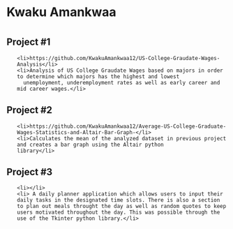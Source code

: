 <h1>Kwaku Amankwaa<h1>
  
  <h2>Project #1</h2>
  
  <ul>
    
    <li>https://github.com/KwakuAmankwaa12/US-College-Graudate-Wages-Analysis</li>
    <li>Analysis of US College Graudate Wages based on majors in order to determine which majors has the highest and lowest
      unemployment, underemployment rates as well as early career and mid career wages.</li>
   
  </ul>
  
  
  
  
  <h2>Project #2</h2>
  
  <ul>
    
    <li>https://github.com/KwakuAmankwaa12/Average-US-College-Graduate-Wages-Statistics-and-Altair-Bar-Graph-</li>
    <li>Calculates the mean of the analyzed dataset in previous project and creates a bar graph using the Altair python         library</li>
    
  </ul>
  
  
  
  
  <h2>Project #3</h2>
  
  <ul>
    
    <li></li>
    <li> A daily planner application which allows users to input their daily tasks in the designated time slots. There is also a section to plan out meals throught the day as well as random quotes to keep users motivated throughout the day. This was possible through the use of the Tkinter python library.</li>
    
  </ul>


